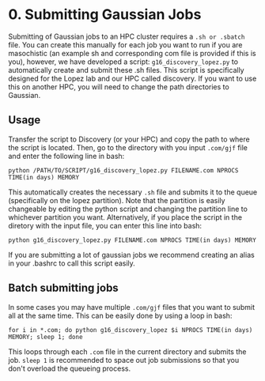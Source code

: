 # 0. Submitting Gaussian Jobs 
Submitting of Gaussian jobs to an HPC cluster requires a ```.sh or .sbatch``` file. You can create this manually for each job you want to run if you are masochistic (an example sh and corresponding com file is provided if this is you), however, we have developed a script: ```g16_discovery_lopez.py``` to automatically create and submit these .sh files. This script is specifically designed for the Lopez lab and our HPC called discovery. If you want to use this on another HPC, you will need to change the path directories to Gaussian.

## Usage
Transfer the script to Discovery (or your HPC) and copy the path to where the script is located. Then, go to the directory with you input ```.com/gjf``` file and enter the following line in bash: 

```python /PATH/TO/SCRIPT/g16_discovery_lopez.py FILENAME.com NPROCS TIME(in days) MEMORY```

This automatically creates the necessary ```.sh``` file and submits it to the queue (specifically on the lopez partition). Note that the partition is easily changeable by editing the python script and changing the partition line to whichever partition you want. Alternatively, if you place the script in the diretory with the input file, you can enter this line into bash:

```python g16_discovery_lopez.py FILENAME.com NPROCS TIME(in days) MEMORY```

If you are submitting a lot of gaussian jobs we recommend creating an alias in your .bashrc to call this script easily. 

## Batch submitting jobs
In some cases you may have multiple ```.com/gjf``` files that you want to submit all at the same time. This can be easily done by using a loop in bash:

```for i in *.com; do python g16_discovery_lopez $i NPROCS TIME(in days) MEMORY; sleep 1; done```

This loops through each ```.com``` file in the current directory and submits the job. ```sleep 1``` is recommended to space out job submissions so that you don't overload the queueing process.
